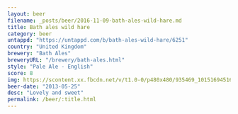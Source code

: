```yaml
---
layout: beer
filename: _posts/beer/2016-11-09-bath-ales-wild-hare.md
title: Bath ales wild hare
category: beer
untappd: "https://untappd.com/b/bath-ales-wild-hare/6251"
country: "United Kingdom"
brewery: "Bath Ales"
breweryURL: "/brewery/bath-ales.html"
style: "Pale Ale - English"
score: 8
img: https://scontent.xx.fbcdn.net/v/t1.0-0/p480x480/935469_10151694516713745_1078233688_n.jpg?oh=318d2c24b70ebac188cc1d90c36a9b6f&oe=5AF1D245
beer-date: "2013-05-25"
desc: "Lovely and sweet"
permalink: /beer/:title.html
---
```

